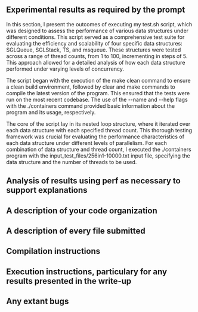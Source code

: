 ## Experimental results as required by the prompt

In this section, I present the outcomes of executing my test.sh script, which was designed to assess the performance of various data structures under different conditions. This script served as a comprehensive test suite for evaluating the efficiency and scalability of four specific data structures: SGLQueue, SGLStack, TS, and msqueue. These structures were tested across a range of thread counts, from 1 to 100, incrementing in steps of 5. This approach allowed for a detailed analysis of how each data structure performed under varying levels of concurrency.

The script began with the execution of the make clean command to ensure a clean build environment, followed by clear and make commands to compile the latest version of the program. This ensured that the tests were run on the most recent codebase. The use of the --name and --help flags with the ./containers command provided basic information about the program and its usage, respectively.

The core of the script lay in its nested loop structure, where it iterated over each data structure with each specified thread count. This thorough testing framework was crucial for evaluating the performance characteristics of each data structure under different levels of parallelism. For each combination of data structure and thread count, I executed the ./containers program with the input_test_files/256in1-10000.txt input file, specifying the data structure and the number of threads to be used.

## Analysis of results using perf as necessary to support explanations

## A description of your code organization

## A description of every file submitted

## Compilation instructions

## Execution instructions, particulary for any results presented in the write-up

## Any extant bugs